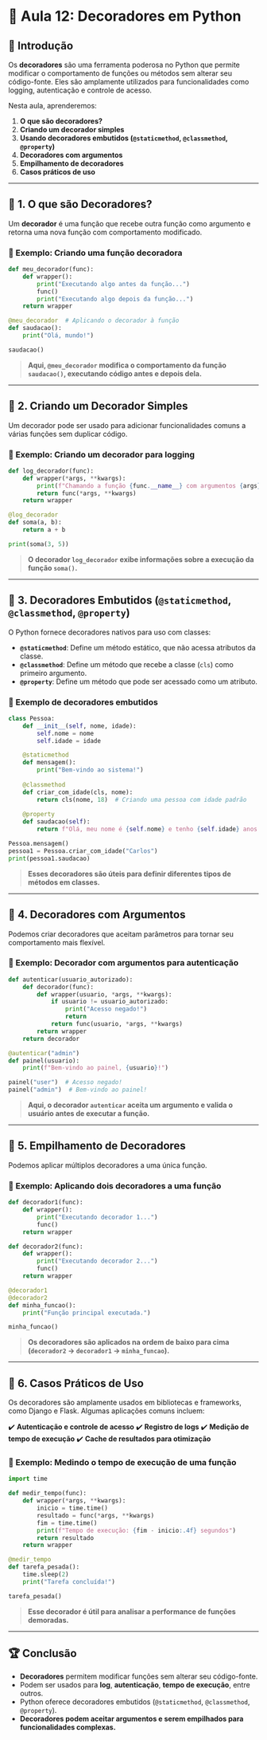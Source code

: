 # 📝 Aula 12: Decoradores em Python

## 📌 Introdução

Os **decoradores** são uma ferramenta poderosa no Python que permite modificar o comportamento de funções ou métodos sem alterar seu código-fonte. Eles são amplamente utilizados para funcionalidades como logging, autenticação e controle de acesso.

Nesta aula, aprenderemos:

1. **O que são decoradores?**
2. **Criando um decorador simples**
3. **Usando decoradores embutidos (`@staticmethod`, `@classmethod`, `@property`)**
4. **Decoradores com argumentos**
5. **Empilhamento de decoradores**
6. **Casos práticos de uso**

---

## 📌 1. O que são Decoradores?

Um **decorador** é uma função que recebe outra função como argumento e retorna uma nova função com comportamento modificado.

### 🔹 Exemplo: Criando uma função decoradora
```python
def meu_decorador(func):
    def wrapper():
        print("Executando algo antes da função...")
        func()
        print("Executando algo depois da função...")
    return wrapper

@meu_decorador  # Aplicando o decorador à função
def saudacao():
    print("Olá, mundo!")

saudacao()
```
> **Aqui, `@meu_decorador` modifica o comportamento da função `saudacao()`, executando código antes e depois dela.**

---

## 📌 2. Criando um Decorador Simples

Um decorador pode ser usado para adicionar funcionalidades comuns a várias funções sem duplicar código.

### 🔹 Exemplo: Criando um decorador para logging
```python
def log_decorador(func):
    def wrapper(*args, **kwargs):
        print(f"Chamando a função {func.__name__} com argumentos {args} {kwargs}")
        return func(*args, **kwargs)
    return wrapper

@log_decorador
def soma(a, b):
    return a + b

print(soma(3, 5))
```
> **O decorador `log_decorador` exibe informações sobre a execução da função `soma()`.**

---

## 📌 3. Decoradores Embutidos (`@staticmethod`, `@classmethod`, `@property`)

O Python fornece decoradores nativos para uso com classes:

- **`@staticmethod`**: Define um método estático, que não acessa atributos da classe.
- **`@classmethod`**: Define um método que recebe a classe (`cls`) como primeiro argumento.
- **`@property`**: Define um método que pode ser acessado como um atributo.

### 🔹 Exemplo de decoradores embutidos
```python
class Pessoa:
    def __init__(self, nome, idade):
        self.nome = nome
        self.idade = idade

    @staticmethod
    def mensagem():
        print("Bem-vindo ao sistema!")
    
    @classmethod
    def criar_com_idade(cls, nome):
        return cls(nome, 18)  # Criando uma pessoa com idade padrão
    
    @property
    def saudacao(self):
        return f"Olá, meu nome é {self.nome} e tenho {self.idade} anos."

Pessoa.mensagem()
pessoa1 = Pessoa.criar_com_idade("Carlos")
print(pessoa1.saudacao)
```
> **Esses decoradores são úteis para definir diferentes tipos de métodos em classes.**

---

## 📌 4. Decoradores com Argumentos

Podemos criar decoradores que aceitam parâmetros para tornar seu comportamento mais flexível.

### 🔹 Exemplo: Decorador com argumentos para autenticação
```python
def autenticar(usuario_autorizado):
    def decorador(func):
        def wrapper(usuario, *args, **kwargs):
            if usuario != usuario_autorizado:
                print("Acesso negado!")
                return
            return func(usuario, *args, **kwargs)
        return wrapper
    return decorador

@autenticar("admin")
def painel(usuario):
    print(f"Bem-vindo ao painel, {usuario}!")

painel("user")  # Acesso negado!
painel("admin")  # Bem-vindo ao painel!
```
> **Aqui, o decorador `autenticar` aceita um argumento e valida o usuário antes de executar a função.**

---

## 📌 5. Empilhamento de Decoradores

Podemos aplicar múltiplos decoradores a uma única função.

### 🔹 Exemplo: Aplicando dois decoradores a uma função
```python
def decorador1(func):
    def wrapper():
        print("Executando decorador 1...")
        func()
    return wrapper

def decorador2(func):
    def wrapper():
        print("Executando decorador 2...")
        func()
    return wrapper

@decorador1
@decorador2
def minha_funcao():
    print("Função principal executada.")

minha_funcao()
```
> **Os decoradores são aplicados na ordem de baixo para cima (`decorador2` → `decorador1` → `minha_funcao`).**

---

## 📌 6. Casos Práticos de Uso

Os decoradores são amplamente usados em bibliotecas e frameworks, como Django e Flask. Algumas aplicações comuns incluem:

✔️ **Autenticação e controle de acesso**
✔️ **Registro de logs**
✔️ **Medição de tempo de execução**
✔️ **Cache de resultados para otimização**

### 🔹 Exemplo: Medindo o tempo de execução de uma função
```python
import time

def medir_tempo(func):
    def wrapper(*args, **kwargs):
        inicio = time.time()
        resultado = func(*args, **kwargs)
        fim = time.time()
        print(f"Tempo de execução: {fim - inicio:.4f} segundos")
        return resultado
    return wrapper

@medir_tempo
def tarefa_pesada():
    time.sleep(2)
    print("Tarefa concluída!")

tarefa_pesada()
```
> **Esse decorador é útil para analisar a performance de funções demoradas.**

---

## 🏆 Conclusão

- **Decoradores** permitem modificar funções sem alterar seu código-fonte.
- Podem ser usados para **log**, **autenticação**, **tempo de execução**, entre outros.
- Python oferece decoradores embutidos (`@staticmethod`, `@classmethod`, `@property`).
- **Decoradores podem aceitar argumentos e serem empilhados para funcionalidades complexas.**